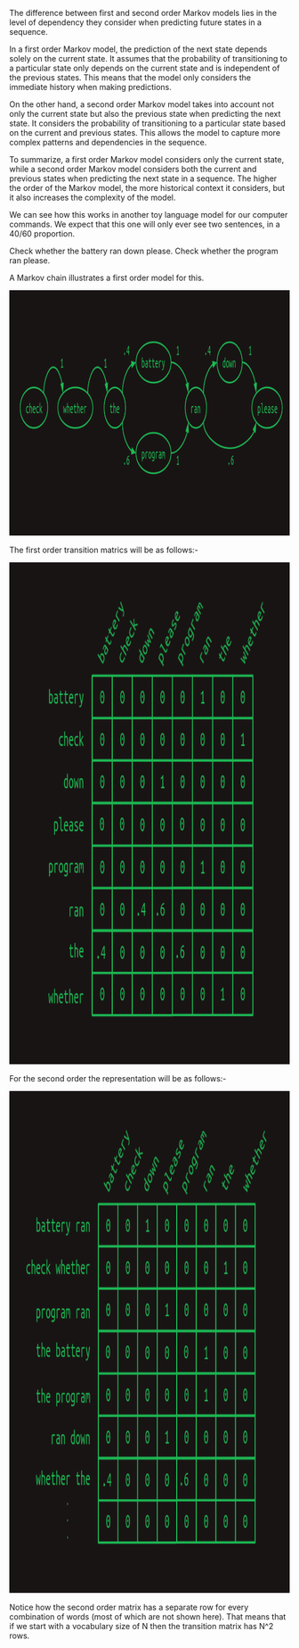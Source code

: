 The difference between first and second order Markov models lies in the level of dependency they consider when predicting future states in a sequence.

In a first order Markov model, the prediction of the next state depends solely on the current state. It assumes that the probability of transitioning to a particular state only depends on the current state and is independent of the previous states. This means that the model only considers the immediate history when making predictions.

On the other hand, a second order Markov model takes into account not only the current state but also the previous state when predicting the next state. It considers the probability of transitioning to a particular state based on the current and previous states. This allows the model to capture more complex patterns and dependencies in the sequence.

To summarize, a first order Markov model considers only the current state, while a second order Markov model considers both the current and previous states when predicting the next state in a sequence. The higher the order of the Markov model, the more historical context it considers, but it also increases the complexity of the model.

We can see how this works in another toy language model for our computer commands. We expect that this one will only ever see two sentences, in a 40/60 proportion.

Check whether the battery ran down please.
Check whether the program ran please.

A Markov chain illustrates a first order model for this.
<p align="center"><img src="image_data in readme/markov_chain_2.png" width="800" height="440"></p>

The first order transition matrics will be as follows:-
<p align="center"><img src="image_data in readme/transition_matrix_first_order_2.png" width="900" height="900"></p>

For the second order the representation will be as follows:-
<p align="center"><img src="image_data in readme/transition_matrix_second_order.png" width="900" height="900"></p>

Notice how the second order matrix has a separate row for every combination of words (most of which are not shown here). That means that if we start with a vocabulary size of N then the transition matrix has N^2 rows.
